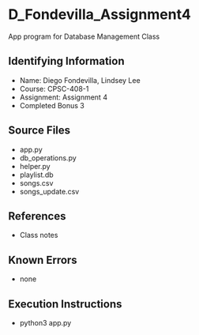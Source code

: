 # D_Fondevilla_Assignment4
App program for Database Management Class

## Identifying Information

* Name: Diego Fondevilla, Lindsey Lee
* Course: CPSC-408-1
* Assignment: Assignment 4
* Completed Bonus 3

## Source Files

* app.py
* db_operations.py
* helper.py
* playlist.db
* songs.csv
* songs_update.csv

## References

* Class notes

## Known Errors

* none

## Execution Instructions

* python3 app.py
